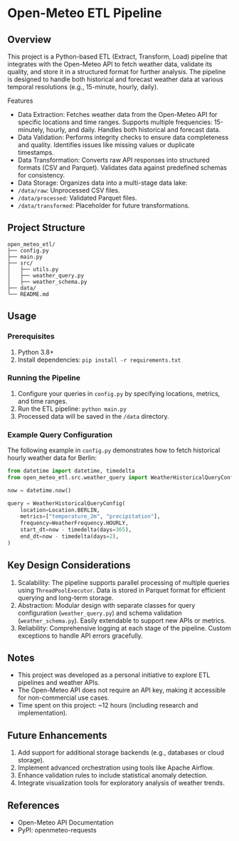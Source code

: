 # Open-Meteo ETL Pipeline

## Overview

This project is a Python-based ETL (Extract, Transform, Load) pipeline that integrates with the Open-Meteo API to fetch weather data, validate its quality, and store it in a structured format for further analysis. The pipeline is designed to handle both historical and forecast weather data at various temporal resolutions (e.g., 15-minute, hourly, daily).

Features
* Data Extraction: Fetches weather data from the Open-Meteo API for specific locations and time ranges. Supports multiple frequencies: 15-minutely, hourly, and daily. Handles both historical and forecast data.
* Data Validation: Performs integrity checks to ensure data completeness and quality. Identifies issues like missing values or duplicate timestamps.
* Data Transformation: Converts raw API responses into structured formats (CSV and Parquet). Validates data against predefined schemas for consistency.
* Data Storage: Organizes data into a multi-stage data lake:
* `/data/raw`: Unprocessed CSV files.
* `/data/processed`: Validated Parquet files.
* `/data/transformed`: Placeholder for future transformations.

## Project Structure

```
open_meteo_etl/
├── config.py
├── main.py
├── src/
│   ├── utils.py
│   ├── weather_query.py
│   ├── weather_schema.py
├── data/
└── README.md
```

## Usage

### Prerequisites

1. Python 3.8+
2. Install dependencies: `pip install -r requirements.txt`

### Running the Pipeline

1. Configure your queries in `config.py` by specifying locations, metrics, and time ranges.
2. Run the ETL pipeline: `python main.py`
3. Processed data will be saved in the `/data` directory.

### Example Query Configuration

The following example in `config.py` demonstrates how to fetch historical hourly weather data for Berlin:

```python
from datetime import datetime, timedelta
from open_meteo_etl.src.weather_query import WeatherHistoricalQueryConfig, Location, WeatherFrequency

now = datetime.now()

query = WeatherHistoricalQueryConfig(
    location=Location.BERLIN,
    metrics=["temperature_2m", "precipitation"],
    frequency=WeatherFrequency.HOURLY,
    start_dt=now - timedelta(days=365),
    end_dt=now - timedelta(days=2),
)
```

## Key Design Considerations

1. Scalability: The pipeline supports parallel processing of multiple queries using `ThreadPoolExecutor`. Data is stored in Parquet format for efficient querying and long-term storage.
2. Abstraction: Modular design with separate classes for query configuration (`weather_query.py`) and schema validation (`weather_schema.py`). Easily extendable to support new APIs or metrics.
3. Reliability: Comprehensive logging at each stage of the pipeline. Custom exceptions to handle API errors gracefully.

## Notes

* This project was developed as a personal initiative to explore ETL pipelines and weather APIs.
* The Open-Meteo API does not require an API key, making it accessible for non-commercial use cases.
* Time spent on this project: ~12 hours (including research and implementation).

## Future Enhancements

1. Add support for additional storage backends (e.g., databases or cloud storage).
2. Implement advanced orchestration using tools like Apache Airflow.
3. Enhance validation rules to include statistical anomaly detection.
4. Integrate visualization tools for exploratory analysis of weather trends.

## References

* Open-Meteo API Documentation
* PyPI: openmeteo-requests

